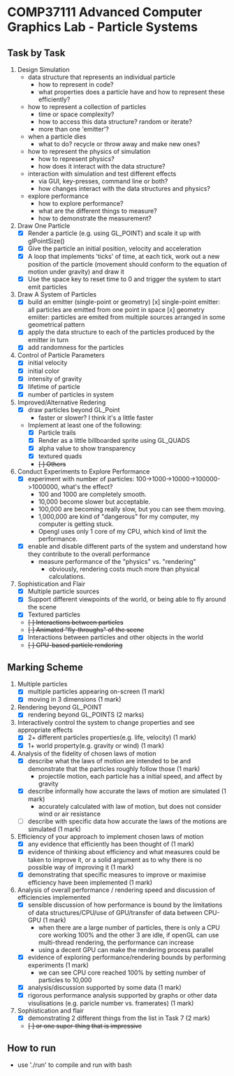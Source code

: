 # COMP37111 Advanced Computer Graphics Lab - Particle Systems

## Task by Task

1. Design Simulation
    * data structure that represents an individual particle
        * how to represent in code?
        * what properties does a particle have and how to represent these efficiently?
    * how to represent a collection of particles
        * time or space complexity?
        * how to access this data structure? random or iterate?
        * more than one 'emitter'?
    * when a particle dies
        * what to do? recycle or throw away and make new ones?
    * how to represent the physics of simulation
        * how to represent physics?
        * how does it interact with the data structure?
    * interaction with simulation and test different effects
        * via GUI, key-presses, command line or both?
        * how changes interact with the data structures and physics?
    * explore performance
        * how to explore performance?
        * what are the different things to measure?
        * how to demonstrate the measurement?
2. Draw One Particle
   * [x] Render a particle (e.g. using GL_POINT) and scale it up with glPointSize()
   * [x] Give the particle an initial position, velocity and acceleration
   * [x] A loop that implements 'ticks' of time, at each tick, work out a new position of the particle (movement should conform to the equation of motion under gravity) and draw it
   * [x] Use the space key to reset time to 0 and trigger the system to start emit particles
3. Draw A System of Particles
   * [x] build an emitter (single-point or geometry)
     [x] single-point emitter: all particles are emitted from one point in space
     [x] geometry emiiter: particles are emited from multiple sources arranged in some geometrical pattern
   * [x] apply the data structure to each of the particles produced by the emitter in turn
   * [x] add randomness for the particles
4. Control of Particle Parameters
   * [x] initial velocity
   * [x] initial color
   * [x] intensity of gravity
   * [x] lifetime of particle
   * [x] number of particles in system
5. Improved/Alternative Redering
   * [x] draw particles beyond GL_Point
     * faster or slower? I think it's a little faster
   * Implement at least one of the following:
     * [x] Particle trails
     * [x] Render as a little billboarded sprite using GL_QUADS
     * [x] alpha value to show transparency
     * [x] textured quads
     * ~~[ ] Others~~
6. Conduct Experiments to Explore Performance
   * [x] experiment with number of particles: 100->1000->10000->100000->1000000, what's the effect?
     * 100 and 1000 are completely smooth.
     * 10,000 become slower but acceptable.
     * 100,000 are becoming really slow, but you can see them moving.
     * 1,000,000 are kind of "dangerous" for my computer, my computer is getting stuck.
     * Opengl uses only 1 core of my CPU, which kind of limit the performance.
   * [x] enable and disable different parts of the system and understand how they contribute to the overall performance
     * measure performance of the "physics" vs. "rendering"
       * obviously, rendering costs much more than physical calculations.
7. Sophistication and Flair
   * [x] Multiple particle sources
   * [x] Support different viewpoints of the world, or being able to fly around the scene
   * [x] Textured particles
   * ~~[ ] Interactions between particles~~
   * ~~[ ] Animated "fly-throughs" of the scene~~
   * [x] Interactions between particles and other objects in the world
   * ~~[ ] GPU-based particle rendering~~

## Marking Scheme

1. Multiple particles
   * [x] multiple particles appearing on-screen (1 mark)
   * [x] moving in 3 dimensions (1 mark)
2. Rendering beyond GL_POINT
   * [x] rendering beyond GL_POINTS (2 marks)
3. Interactively control the system to change properties and see appropriate effects
   * [x] 2+ different particles properties(e.g. life, velocity) (1 mark)
   * [x] 1+ world property(e.g. gravity or wind) (1 mark)
4. Analysis of the fidelity of chosen laws of motion
   * [x] describe what the laws of motion are intended to be and demonstrate that the particles roughly follow those (1 mark)
     * projectile motion, each particle has a initial speed, and affect by gravity
   * [x] describe informally how accurate the laws of motion are simulated (1 mark)
     * accurately calculated with law of motion, but does not consider wind or air resistance
   * [ ] describe with specific data how accurate the laws of the motions are simulated (1 mark)
5. Efficiency of your approach to implement chosen laws of motion
   * [x] any evidence that efficiently has been thought of (1 mark)
   * [x] evidence of thinking about efficiency and what measures could be taken to improve it, or a solid argument as to why there is no possible way of improving it (1 mark)
   * [x] demonstrating that specific measures to improve or maximise efficiency have been implemented (1 mark)
6. Analysis of overall performance / rendering speed and discussion of efficiencies implemented
   * [x] sensible discussion of how performance is bound by the limitations of data structures/CPU/use of GPU/transfer of data between CPU-GPU (1 mark)
     * when there are a large number of particles, there is only a CPU core working 100% and the other 3 are idle, if openGL can use multi-thread rendering, the performance can increase
     * using a decent GPU can make the rendering process parallel
   * [x] evidence of exploring performance/rendering bounds by performing experiments (1 mark)
     * we can see CPU core reached 100% by setting number of particles to 10,000
   * [x] analysis/discussion supported by some data (1 mark)
   * [x] rigorous performance analysis supported by graphs or other data visulisations (e.g. paricle number vs. framerates) (1 mark)
7. Sophistication and flair
   * [x] demonstrating 2 different things from the list in Task 7 (2 mark)
   * ~~[ ] or one super-thing that is impressive~~

## How to run

* use './run' to compile and run with bash
